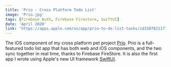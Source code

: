 ```yaml
---
title: 'Prio - Cross Platform Todo List'
image: 'Prio.jpg'
tags: [Firebase Auth, Firebase Firestore, SwiftUI]
date: 'April 2020'
link: 'https://apps.apple.com/us/app/prio-to-do-list-tasks/id1507821177'
---
```


The iOS component of my cross platform pet project [Prio](https://prio-landing.firebaseapp.com/).
Prio is a full-featured todo list app that has both web and iOS components, and the two sync together in real time, thanks to Firebase FireStore. It is also the first app I wrote using Apple's new UI framework [SwiftUI](https://developer.apple.com/xcode/swiftui/).
